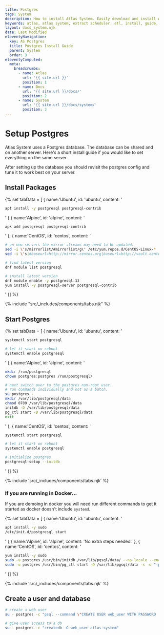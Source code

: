 ```yaml
---
title: Postgres
tags: System
description: How to install Atlas System. Easily download and install with our ppa through apt!
keywords: atlas, atlas system, extract scheduler, etl, install, guide, ubuntu server
layout: docs_system.njk
date: Last Modified
eleventyNavigation:
  key: AS Postgres
  title: Postgres Install Guide
  parent: System
  order: 3
eleventyComputed:
  meta:
    breadcrumbs:
      - name: Atlas
        url: '{{ site.url }}'
        position: 1
      - name: Docs
        url: '{{ site.url }}/docs/'
        position: 2
      - name: System
        url: '{{ site.url }}/docs/system/'
        position: 3
---
```


# Setup Postgres

Atlas System uses a Postgres database. The database can be shared and on another server. Here's a short install guide if you would like to set everything on the same server.

After setting up the database you should revisit the postgres config and tune it to work best on your server.

## Install Packages

{% set tabData = [
{
name:'Ubuntu',
id: 'ubuntu',
content: '

```bash
apt install -y postgresql postgresql-contrib
```

'
},{
name:'Alpine',
id: 'alpine',
content: '

```bash
apk add postgresql postgresql-contrib
```

'
},
{
name:'CentOS',
id: 'centos',
content: '

```bash
# on new servers the mirror streams may need to be updated.
sed -i \'s/mirrorlist/#mirrorlist/g\' /etc/yum.repos.d/CentOS-Linux-*
sed -i \'s|#baseurl=http://mirror.centos.org|baseurl=http://vault.centos.org|g\' /etc/yum.repos.d/CentOS-Linux-*

# find latest version
dnf module list postgresql

# install latest version
dnf module enable -y postgresql:13
yum install -y postgresql-server postgresql-contrib
```

'
}] %}

{% include "src/\_includes/components/tabs.njk" %}

## Start Postgres

{% set tabData = [
{
name:'Ubuntu',
id: 'ubuntu',
content: '

```bash
systemctl start postgresql

# let it start on reboot
systemctl enable postgresql
```

'
},{
name:'Alpine',
id: 'alpine',
content: '

```bash
mkdir /run/postgresql
chown postgres:postgres /run/postgresql/

# next switch over to the postgres non-root user.
# run commands individually and not as a batch.
su postgres -
mkdir /var/lib/postgresql/data
chmod 0700 /var/lib/postgresql/data
initdb -D /var/lib/postgresql/data
pg_ctl start -D /var/lib/postgresql/data
exit

```

'
},
{
name:'CentOS',
id: 'centos',
content: '

```bash
systemctl start postgresql

# let it start on reboot
systemctl enable postgresql

# initialize postgres
postgresql-setup --initdb
```

'
}] %}

{% include 'src/\_includes/components/tabs.njk' %}

### If you are running in Docker...

If you are demoing in docker you will need run different commands to get it started as docker doesn't include `systemd`.

{% set tabData = [
{
name:'Ubuntu',
id: 'ubuntu',
content: '

```bash
apt install -y sudo
/etc/init.d/postgresql start
```

'
},{
name:'Alpine',
id: 'alpine',
content: 'No extra steps needed.'
},
{
name:'CentOS',
id: 'centos',
content: '

```bash
yum install -y sudo
sudo -u postgres /usr/bin/initdb /var/lib/pgsql/data/ --no-locale --encoding=UTF8
sudo -u postgres /usr/bin/pg_ctl start -D /var/lib/pgsql/data -s -o "-p 5432" -w -t 300
```

'
}] %}

{% include 'src/\_includes/components/tabs.njk' %}

## Create a user and database

```bash
# create a web user
su - postgres -c "psql --command \"CREATE USER web_user WITH PASSWORD '1234_with_single_quotes';\""

# give user access to a db
su - postgres -c "createdb -O web_user atlas-system"
```
